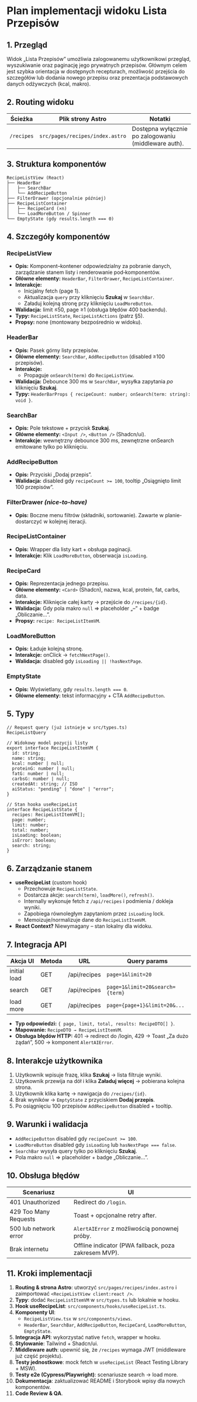 # Plan implementacji widoku Lista Przepisów

## 1. Przegląd

Widok „Lista Przepisów” umożliwia zalogowanemu użytkownikowi przegląd, wyszukiwanie oraz paginację jego prywatnych przepisów. Głównym celem jest szybka orientacja w dostępnych recepturach, możliwość przejścia do szczegółów lub dodania nowego przepisu oraz prezentacja podstawowych danych odżywczych (kcal, makro).

## 2. Routing widoku

| Ścieżka    | Plik strony Astro               | Notatki                                              |
| ---------- | ------------------------------- | ---------------------------------------------------- |
| `/recipes` | `src/pages/recipes/index.astro` | Dostępna wyłącznie po zalogowaniu (middleware auth). |

## 3. Struktura komponentów

```
RecipeListView (React)
├── HeaderBar
│   ├── SearchBar
│   └── AddRecipeButton
├── FilterDrawer (opcjonalnie później)
├── RecipeListContainer
│   ├── RecipeCard (×n)
│   └── LoadMoreButton / Spinner
└── EmptyState (gdy results.length === 0)
```

## 4. Szczegóły komponentów

### RecipeListView

- **Opis:** Komponent–kontener odpowiedzialny za pobranie danych, zarządzanie stanem listy i renderowanie pod‐komponentów.
- **Główne elementy:** `HeaderBar`, `FilterDrawer`, `RecipeListContainer`.
- **Interakcje:**
  - Inicjalny fetch (page 1).
  - Aktualizacja `query` przy kliknięciu **Szukaj** w `SearchBar`.
  - Załaduj kolejną stronę przy kliknięciu `LoadMoreButton`.
- **Walidacja:** limit ≤50, page ≥1 (obsługa błędów 400 backendu).
- **Typy:** `RecipeListState`, `RecipeListActions` (patrz §5).
- **Propsy:** none (montowany bezpośrednio w widoku).

### HeaderBar

- **Opis:** Pasek górny listy przepisów.
- **Główne elementy:** `SearchBar`, `AddRecipeButton` (disabled ≥100 przepisów).
- **Interakcje:**
  - Propaguje `onSearch(term)` do `RecipeListView`.
- **Walidacja:** Debounce 300 ms w `SearchBar`, wysyłka zapytania _po_ kliknięciu **Szukaj**.
- **Typy:** `HeaderBarProps { recipeCount: number; onSearch(term: string): void }`.

### SearchBar

- **Opis:** Pole tekstowe + przycisk **Szukaj**.
- **Główne elementy:** `<Input />`, `<Button />` (Shadcn/ui).
- **Interakcje:** wewnętrzny debounce 300 ms, zewnętrzne onSearch emitowane tylko po kliknięciu.

### AddRecipeButton

- **Opis:** Przyciski „Dodaj przepis”.
- **Walidacja:** disabled gdy `recipeCount >= 100`, tooltip „Osiągnięto limit 100 przepisów”.

### FilterDrawer _(nice-to-have)_

- **Opis:** Boczne menu filtrów (składniki, sortowanie). Zawarte w planie- dostarczyć w kolejnej iteracji.

### RecipeListContainer

- **Opis:** Wrapper dla listy kart + obsługa paginacji.
- **Interakcje:** Klik `LoadMoreButton`, obserwacja `isLoading`.

### RecipeCard

- **Opis:** Reprezentacja jednego przepisu.
- **Główne elementy:** `<Card>` (Shadcn), nazwa, kcal, protein, fat, carbs, data.
- **Interakcje:** Kliknięcie całej karty → przejście do `/recipes/{id}`.
- **Walidacja:** Gdy pola makro `null` ⇒ placeholder „–” + badge „Obliczanie…”.
- **Propsy:** `recipe: RecipeListItemVM`.

### LoadMoreButton

- **Opis:** Ładuje kolejną stronę.
- **Interakcje:** onClick → `fetchNextPage()`.
- **Walidacja:** disabled gdy `isLoading || !hasNextPage`.

### EmptyState

- **Opis:** Wyświetlany, gdy `results.length === 0`.
- **Główne elementy:** tekst informacyjny + CTA `AddRecipeButton`.

## 5. Typy

```
// Request query (już istnieje w src/types.ts)
RecipeListQuery

// Widokowy model pozycji listy
export interface RecipeListItemVM {
  id: string;
  name: string;
  kcal: number | null;
  proteinG: number | null;
  fatG: number | null;
  carbsG: number | null;
  createdAt: string; // ISO
  aiStatus: "pending" | "done" | "error";
}

// Stan hooka useRecipeList
interface RecipeListState {
  recipes: RecipeListItemVM[];
  page: number;
  limit: number;
  total: number;
  isLoading: boolean;
  isError: boolean;
  search: string;
}
```

## 6. Zarządzanie stanem

- **useRecipeList** (custom hook)
  - Przechowuje `RecipeListState`.
  - Dostarcza akcje: `search(term)`, `loadMore()`, `refresh()`.
  - Internally wykonuje fetch z `/api/recipes` i podmienia / dokleja wyniki.
  - Zapobiega równoległym zapytaniom przez `isLoading` lock.
  - Memoizuje/normalizuje dane do `RecipeListItemVM`.
- **React Context?** Niewymagany – stan lokalny dla widoku.

## 7. Integracja API

| Akcja UI     | Metoda | URL          | Query params                    |
| ------------ | ------ | ------------ | ------------------------------- |
| initial load | GET    | /api/recipes | `page=1&limit=20`               |
| search       | GET    | /api/recipes | `page=1&limit=20&search={term}` |
| load more    | GET    | /api/recipes | `page={page+1}&limit=20&...`    |

- **Typ odpowiedzi:** `{ page, limit, total, results: RecipeDTO[] }`.
- **Mapowanie:** `RecipeDTO → RecipeListItemVM`.
- **Obsługa błędów HTTP:** 401 → redirect do /login, 429 → Toast „Za dużo żądań”, 500 → komponent `AlertAIError`.

## 8. Interakcje użytkownika

1. Użytkownik wpisuje frazę, klika **Szukaj** → lista filtruje wyniki.
2. Użytkownik przewija na dół i klika **Załaduj więcej** → pobierana kolejna strona.
3. Użytkownik klika kartę → nawigacja do `/recipes/{id}`.
4. Brak wyników → `EmptyState` z przyciskiem **Dodaj przepis**.
5. Po osiągnięciu 100 przepisów `AddRecipeButton` disabled + tooltip.

## 9. Warunki i walidacja

- `AddRecipeButton` disabled gdy `recipeCount >= 100`.
- `LoadMoreButton` disabled gdy `isLoading` lub `hasNextPage === false`.
- `SearchBar` wysyła query tylko po kliknięciu **Szukaj**.
- Pola makro `null` ⇒ placeholder + badge „Obliczanie…”.

## 10. Obsługa błędów

| Scenariusz            | UI                                                   |
| --------------------- | ---------------------------------------------------- |
| 401 Unauthorized      | Redirect do `/login`.                                |
| 429 Too Many Requests | Toast + opcjonalne retry after.                      |
| 500 lub network error | `AlertAIError` z możliwością ponownej próby.         |
| Brak internetu        | Offline indicator (PWA fallback, poza zakresem MVP). |

## 11. Kroki implementacji

1. **Routing & strona Astro**: utworzyć `src/pages/recipes/index.astro` i zaimportować `<RecipeListView client:react />`.
2. **Typy**: dodać `RecipeListItemVM` w `src/types.ts` lub lokalnie w hooku.
3. **Hook useRecipeList**: `src/components/hooks/useRecipeList.ts`.
4. **Komponenty UI**:
   - `RecipeListView.tsx` w `src/components/views`.
   - `HeaderBar`, `SearchBar`, `AddRecipeButton`, `RecipeCard`, `LoadMoreButton`, `EmptyState`.
5. **Integracja API**: wykorzystać native `fetch`, wrapper w hooku.
6. **Stylowanie**: Tailwind + Shadcn/ui.
7. **Middleware auth**: upewnić się, że `/recipes` wymaga JWT (middleware już część projektu).
8. **Testy jednostkowe**: mock fetch w `useRecipeList` (React Testing Library + MSW).
9. **Testy e2e (Cypress/Playwright)**: scenariusze search → load more.
10. **Dokumentacja**: zaktualizować README i Storybook wpisy dla nowych komponentów.
11. **Code Review & QA**.
